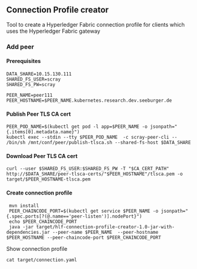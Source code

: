 ## Connection Profile creator
Tool to create a Hyperledger Fabric connection profile for clients which uses the Hyperledger Fabric gateway

### Add peer
#### Prerequisites

```
DATA_SHARE=10.15.130.111
SHARED_FS_USER=scray
SHARED_FS_PW=scray

PEER_NAME=peer111
PEER_HOSTNAME=$PEER_NAME.kubernetes.research.dev.seeburger.de
```

#### Publish Peer TLS CA cert

```
PEER_POD_NAME=$(kubectl get pod -l app=$PEER_NAME -o jsonpath="{.items[0].metadata.name}")
kubectl exec --stdin --tty $PEER_POD_NAME  -c scray-peer-cli -- /bin/sh /mnt/conf/peer/publish-tlsca.sh --shared-fs-host $DATA_SHARE
```

#### Download Peer TLS CA cert
```
curl --user $SHARED_FS_USER:$SHARED_FS_PW -T "$CA_CERT_PATH" http://$DATA_SHARE/peer-tlsca-certs/"$PEER_HOSTNAME"/tlsca.pem -o target/$PEER_HOSTNAME-tlsca.pem
```
#### Create connection profile

```
 mvn install
 PEER_CHAINCODE_PORT=$(kubectl get service $PEER_NAME -o jsonpath="{.spec.ports[?(@.name=='peer-listen')].nodePort}")
 echo $PEER_CHAINCODE_PORT
 java -jar target/hlf-connection-profile-creator-1.0-jar-with-dependencies.jar --peer-name $PEER_NAME  --peer-hostname $PEER_HOSTNAME --peer-chaincode-port $PEER_CHAINCODE_PORT
```

Show connection profile

```
cat target/connection.yaml
```




